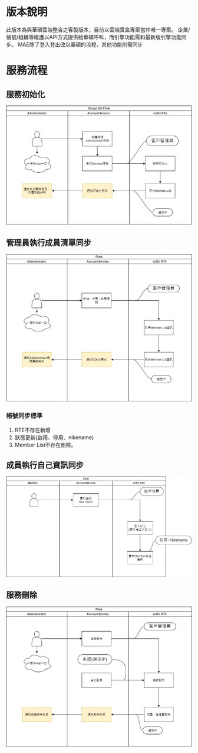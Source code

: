 # 版本說明

此版本為與華碩雲端整合之客製版本，目前以雲端寶盒專案當作唯一專案。
企業/帳號/組織等維護以API方式提供給華碩呼叫，而引擎功能需和最新版引擎功能同步。
MAE除了登入登出改以華碩的流程，其他功能則需同步

# 服務流程

## 服務初始化
![服務初始化]

## 管理員執行成員清單同步
![管理員成員清單同步]

### 帳號同步標準
1. RTE不存在新增
2. 狀態更新(啟用、停用、nikename)
3. Member List不存在刪除。

## 成員執行自己資訊同步
![成員執行自己資訊同步]

## 服務刪除
![服務刪除]

[服務初始化]:image/ASUS-SERVICE-FLOW-INIT.png "服務初始化"
[管理員成員清單同步]:image/ASUS-SERVICE-FLOW-AD.png "管理員成員清單同步"
[成員執行自己資訊同步]:image/ASUS-SERVICE-FLOW-MB.png "成員執行自己資訊同步"
[服務刪除]:image/ASUS-SERVICE-FLOW-DELETE.png "服務刪除"